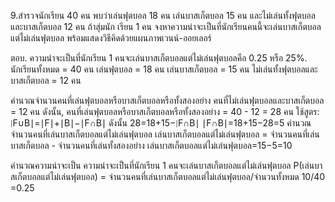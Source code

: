 9.สํารวจนักเรียน 40 คน พบว่าเล่นฟุตบอล 18 คน เล่นบาสเก็ตบอล 15 คน และไม่เล่นทั้งฟุตบอลและบาสเก็ตบอล 12 คน ถ้าสุ่มนัก เรียน 1 คน  จงหาความน่าจะเป็นที่นักเรียนคนนี้จะเล่นบาสเก็ตบอลแต่ไม่เล่นฟุตบอล พร้อมแสดงวิธีคิดด้วยแผนภาพเวนน์-ออยเลอร์

ตอบ. ความน่าจะเป็นที่นักเรียน 1 คนจะเล่นบาสเก็ตบอลแต่ไม่เล่นฟุตบอลคือ 0.25 หรือ 25%.
นักเรียนทั้งหมด = 40 คน
เล่นฟุตบอล = 18 คน
เล่นบาสเก็ตบอล = 15 คน
ไม่เล่นทั้งฟุตบอลและบาสเก็ตบอล = 12 คน

คำนวณจำนวนคนที่เล่นฟุตบอลหรือบาสเก็ตบอลหรือทั้งสองอย่าง
คนที่ไม่เล่นฟุตบอลและบาสเก็ตบอล = 12 คน
ดังนั้น, คนที่เล่นฟุตบอลหรือบาสเก็ตบอลหรือทั้งสองอย่าง = 40 - 12 = 28 คน
ใช้สูตร:
∣F∪B∣=∣F∣+∣B∣−∣F∩B∣
ดังนั้น 28=18+15−∣F∩B∣ 
    ∣F∩B∣=18+15−28=5
คำนวณจำนวนคนที่เล่นบาสเก็ตบอลแต่ไม่เล่นฟุตบอล
    เล่นบาสเก็ตบอลแต่ไม่เล่นฟุตบอล = จำนวนคนที่เล่นบาสเก็ตบอล - จำนวนคนที่เล่นทั้งสองอย่าง
    เล่นบาสเก็ตบอลแต่ไม่เล่นฟุตบอล=15−5=10

คำนวณความน่าจะเป็น
ความน่าจะเป็นที่นักเรียน 1 คนจะเล่นบาสเก็ตบอลแต่ไม่เล่นฟุตบอล
P(เล่นบาสเก็ตบอลแต่ไม่เล่นฟุตบอล) = จำนวนคนที่เล่นบาสเก็ตบอลแต่ไม่เล่นฟุตบอล/จำนวนทั้งหมด 10/40 =0.25